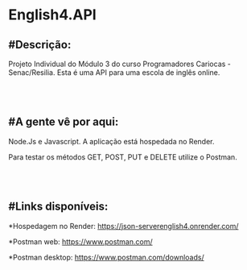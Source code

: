 # English4.API


<h2>#Descrição:</h2>

Projeto Individual do Módulo 3 do curso Programadores Cariocas - Senac/Resilia.
Esta é uma API para uma escola de inglês online.


<br>
<br> 



<h2>#A gente vê por aqui:</h2>

Node.Js e Javascript. A aplicação está hospedada no Render. 

Para testar os métodos GET, POST, PUT e DELETE utilize o Postman.




<br>
<br>



<h2>#Links disponíveis:</h2>

*Hospedagem no Render: https://json-serverenglish4.onrender.com/

*Postman web: https://www.postman.com/

*Postman desktop: https://www.postman.com/downloads/

